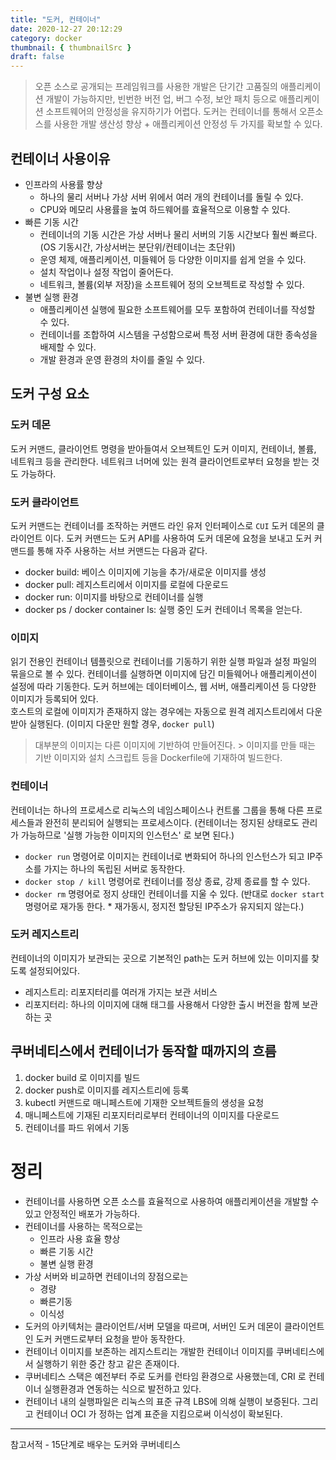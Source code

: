 ```yaml
---
title: "도커, 컨테이너"
date: 2020-12-27 20:12:29
category: docker
thumbnail: { thumbnailSrc }
draft: false
---
```


> 오픈 소스로 공개되는 프레임워크를 사용한 개발은 단기간 고품질의 애플리케이션 개발이 가능하지만, 빈번한 버전 업, 버그 수정, 보안 패치 등으로 애플리케이션 소프트웨어의 안정성을 유지하기가 어렵다. 도커는 컨테이너를 통해서 오픈소스를 사용한 개발 생산성 향상 + 애플리케이션 안정성 두 가지를 확보할 수 있다.

## 컨테이너 사용이유

- 인프라의 사용률 향상
  - 하나의 물리 서버나 가상 서버 위에서 여러 개의 컨테이너를 돌릴 수 있다.
  - CPU와 메모리 사용률을 높여 하드웨어를 효율적으로 이용할 수 있다.
- 빠른 기동 시간
  - 컨테이너의 기동 시간은 가상 서버나 물리 서버의 기동 시간보다 훨씬 빠르다. (OS 기동시간, 가상서버는 분단위/컨테이너는 초단위)
  - 운영 체제, 애플리케이션, 미들웨어 등 다양한 이미지를 쉽게 얻을 수 있다.
  - 설치 작업이나 설정 작업이 줄어든다.
  - 네트워크, 볼륨(외부 저장)을 소프트웨어 정의 오브젝트로 작성할 수 있다.
- 불변 실행 환경
  - 애플리케이션 실행에 필요한 소프트웨어를 모두 포함하여 컨테이너를 작성할 수 있다.
  - 컨테이너를 조합하여 시스템을 구성함으로써 특정 서버 환경에 대한 종속성을 배제할 수 있다.
  - 개발 환경과 운영 환경의 차이를 줄일 수 있다.

## 도커 구성 요소

### 도커 데몬

도커 커맨드, 클라이언트 명령을 받아들여서 오브젝트인 도커 이미지, 컨테이너, 볼륨, 네트워크 등을 관리한다. 네트워크 너머에 있는 원격 클라이언트로부터 요청을 받는 것도 가능하다.

### 도커 클라이언트

도커 커맨드는 컨테이너를 조작하는 커맨드 라인 유저 인터페이스로 `CUI` 도커 데몬의 클라이언트 이다. 도커 커맨드는 도커 API를 사용하여 도커 데몬에 요청을 보내고 도커 커맨드를 통해 자주 사용하는 서브 커맨드는 다음과 같다.

- docker build: 베이스 이미지에 기능을 추가/새로운 이미지를 생성
- docker pull: 레지스트리에서 이미지를 로컬에 다운로드
- docker run: 이미지를 바탕으로 컨테이너를 실행
- docker ps / docker container ls: 실행 중인 도커 컨테이너 목록을 얻는다.

### 이미지

읽기 전용인 컨테이너 템플릿으로 컨테이너를 기동하기 위한 실행 파일과 설정 파일의 묶을으로 볼 수 있다. 컨테이너를 실행하면 이미지에 담긴 미들웨어나 애플리케이션이 설정에 따라 기동한다. 도커 허브에는 데이터베이스, 웹 서버, 애플리케이션 등 다양한 이미지가 등록되어 있다.<br/>
호스트의 로컬에 이미지가 존재하지 않는 경우에는 자동으로 원격 레지스트리에서 다운받아 실행된다. (이미지 다운만 원할 경우, `docker pull`)

> 대부분의 이미지는 다른 이미지에 기반하여 만들어진다. > 이미지를 만들 때는 기반 이미지와 설치 스크립트 등을 Dockerfile에 기재하여 빌드한다.

### 컨테이너

컨테이너는 하나의 프로세스로 리눅스의 네임스페이스나 컨트롤 그룹을 통해 다른 프로세스들과 완전히 분리되어 실행되는 프로세스이다. (컨테이너는 정지된 상태로도 관리가 가능하므로 '실행 가능한 이미지의 인스턴스' 로 보면 된다.)

- `docker run` 명령어로 이미지는 컨테이너로 변화되어 하나의 인스턴스가 되고 IP주소를 가지는 하나의 독립된 서버로 동작한다.
- `docker stop / kill` 명령어로 컨테이너를 정상 종료, 강제 종료를 할 수 있다.
- `docker rm` 명령어로 정지 상태인 컨테이너를 지울 수 있다. (반대로 `docker start` 명령어로 재가동 한다. * 재가동시, 정지전 할당된 IP주소가 유지되지 않는다.)

### 도커 레지스트리

컨테이너의 이미지가 보관되는 곳으로 기본적인 path는 도커 허브에 있는 이미지를 찾도록 설정되어있다.

- 레지스트리: 리포지터리를 여러개 가지는 보관 서비스
- 리포지터리: 하나의 이미지에 대해 태그를 사용해서 다양한 출시 버전을 함께 보관하는 곳

## 쿠버네티스에서 컨테이너가 동작할 때까지의 흐름

1. docker build 로 이미지를 빌드
2. docker push로 이미지를 레지스트리에 등록
3. kubectl 커맨드로 매니페스트에 기재한 오브젝트들의 생성을 요청
4. 매니페스트에 기재된 리포지터리로부터 컨테이너의 이미지를 다운로드
5. 컨테이너를 파드 위에서 기동

# 정리

- 컨테이너를 사용하면 오픈 소스를 효율적으로 사용하여 애플리케이션을 개발할 수 있고 안정적인 배포가 가능하다.
- 컨테이너를 사용하는 목적으로는
  - 인프라 사용 효율 향상
  - 빠른 기동 시간
  - 불변 실행 환경
- 가상 서버와 비교하면 컨테이너의 장점으로는
  - 경량
  - 빠른기동
  - 이식성
- 도커의 아키텍처는 클라이언트/서버 모델을 따르며, 서버인 도커 데몬이 클라이언트인 도커 커맨드로부터 요청을 받아 동작한다.
- 컨테이너 이미지를 보존하는 레지스트리는 개발한 컨테이너 이미지를 쿠버네티스에서 실행하기 위한 중간 창고 같은 존재이다.
- 쿠버네티스 스택은 예전부터 주로 도커를 런타임 환경으로 사용했는데, CRI 로 컨테이너 실행환경과 연동하는 식으로 발전하고 있다.
- 컨테이너 내의 실행파일은 리눅스의 표준 규격 LBS에 의해 실행이 보증된다. 그리고 컨테이너 OCI 가 정하는 업계 표준을 지킴으로써 이식성이 확보된다.

-----

참고서적 - 15단계로 배우는 도커와 쿠버네티스
